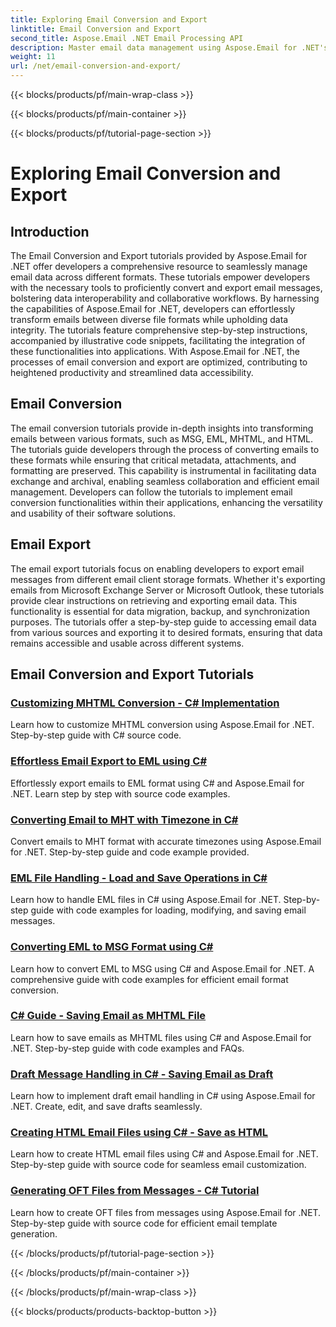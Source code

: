 ```yaml
---
title: Exploring Email Conversion and Export
linktitle: Email Conversion and Export
second_title: Aspose.Email .NET Email Processing API
description: Master email data management using Aspose.Email for .NET's tutorials. Convert, export emails, maintain integrity, handle attachments. Elevate with examples.
weight: 11
url: /net/email-conversion-and-export/
---
```


{{< blocks/products/pf/main-wrap-class >}}

{{< blocks/products/pf/main-container >}}

{{< blocks/products/pf/tutorial-page-section >}}

# Exploring Email Conversion and Export


## Introduction

The Email Conversion and Export tutorials provided by Aspose.Email for .NET offer developers a comprehensive resource to seamlessly manage email data across different formats. These tutorials empower developers with the necessary tools to proficiently convert and export email messages, bolstering data interoperability and collaborative workflows. By harnessing the capabilities of Aspose.Email for .NET, developers can effortlessly transform emails between diverse file formats while upholding data integrity. The tutorials feature comprehensive step-by-step instructions, accompanied by illustrative code snippets, facilitating the integration of these functionalities into applications. With Aspose.Email for .NET, the processes of email conversion and export are optimized, contributing to heightened productivity and streamlined data accessibility.

## Email Conversion

The email conversion tutorials provide in-depth insights into transforming emails between various formats, such as MSG, EML, MHTML, and HTML. The tutorials guide developers through the process of converting emails to these formats while ensuring that critical metadata, attachments, and formatting are preserved. This capability is instrumental in facilitating data exchange and archival, enabling seamless collaboration and efficient email management. Developers can follow the tutorials to implement email conversion functionalities within their applications, enhancing the versatility and usability of their software solutions.

## Email Export

The email export tutorials focus on enabling developers to export email messages from different email client storage formats. Whether it's exporting emails from Microsoft Exchange Server or Microsoft Outlook, these tutorials provide clear instructions on retrieving and exporting email data. This functionality is essential for data migration, backup, and synchronization purposes. The tutorials offer a step-by-step guide to accessing email data from various sources and exporting it to desired formats, ensuring that data remains accessible and usable across different systems.

## Email Conversion and Export Tutorials
### [Customizing MHTML Conversion - C# Implementation](./customizing-mhtml-conversion-csharp-implementation/)
Learn how to customize MHTML conversion using Aspose.Email for .NET. Step-by-step guide with C# source code.
### [Effortless Email Export to EML using C#](./effortless-email-export-to-eml-using-csharp/)
Effortlessly export emails to EML format using C# and Aspose.Email for .NET. Learn step by step with source code examples.
### [Converting Email to MHT with Timezone in C#](./converting-email-to-mht-with-timezone-in-csharp/)
Convert emails to MHT format with accurate timezones using Aspose.Email for .NET. Step-by-step guide and code example provided.
### [EML File Handling - Load and Save Operations in C#](./eml-file-handling-load-and-save-operations-in-csharp/)
Learn how to handle EML files in C# using Aspose.Email for .NET. Step-by-step guide with code examples for loading, modifying, and saving email messages.
### [Converting EML to MSG Format using C#](./converting-eml-to-msg-format-using-csharp/)
Learn how to convert EML to MSG using C# and Aspose.Email for .NET. A comprehensive guide with code examples for efficient email format conversion.
### [C# Guide - Saving Email as MHTML File](./csharp-guide-saving-email-as-mhtml-file/)
Learn how to save emails as MHTML files using C# and Aspose.Email for .NET. Step-by-step guide with code examples and FAQs.
### [Draft Message Handling in C# - Saving Email as Draft](./draft-message-handling-in-csharp-saving-email-as-draft/)
Learn how to implement draft email handling in C# using Aspose.Email for .NET. Create, edit, and save drafts seamlessly.
### [Creating HTML Email Files using C# - Save as HTML](./creating-html-email-files-using-csharp-save-as-html/)
Learn how to create HTML email files using C# and Aspose.Email for .NET. Step-by-step guide with source code for seamless email customization.
### [Generating OFT Files from Messages - C# Tutorial](./generating-oft-files-from-messages-csharp-tutorial/)
Learn how to create OFT files from messages using Aspose.Email for .NET. Step-by-step guide with source code for efficient email template generation.

{{< /blocks/products/pf/tutorial-page-section >}}

{{< /blocks/products/pf/main-container >}}

{{< /blocks/products/pf/main-wrap-class >}}

{{< blocks/products/products-backtop-button >}}
